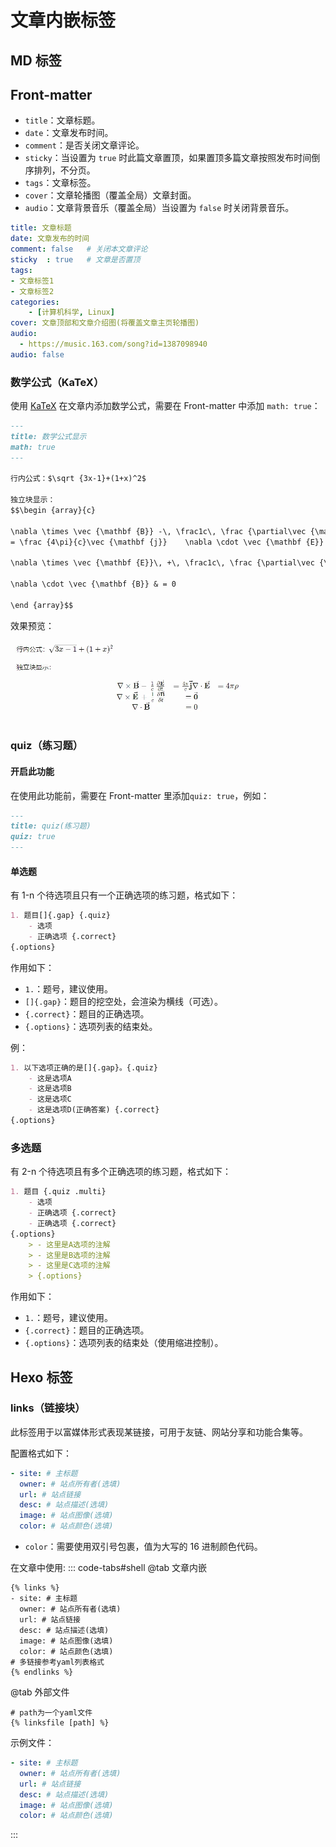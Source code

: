 # 文章内嵌标签

## MD 标签

## Front-matter

- `title`：文章标题。
- `date`：文章发布时间。
- `comment`：是否关闭文章评论。
- `sticky`：当设置为 `true` 时此篇文章置顶，如果置顶多篇文章按照发布时间倒序排列，不分页。
- `tags`：文章标签。
- `cover`：文章轮播图（覆盖全局）文章封面。
- `audio`：文章背景音乐（覆盖全局）当设置为 `false` 时关闭背景音乐。

```yaml
title: 文章标题
date: 文章发布的时间
comment: false   # 关闭本文章评论
sticky  : true   # 文章是否置顶
tags:
- 文章标签1
- 文章标签2
categories:
    - [计算机科学, Linux]
cover: 文章顶部和文章介绍图(将覆盖文章主页轮播图)
audio:
  - https://music.163.com/song?id=1387098940
audio: false
```

### 数学公式（KaTeX）

使用 [KaTeX](https://katex.org/) 在文章内添加数学公式，需要在 Front-matter 中添加 `math: true`：

```markdown
---
title: 数学公式显示
math: true
---

行内公式：$\sqrt {3x-1}+(1+x)^2$

独立块显示：
$$\begin {array}{c}

\nabla \times \vec {\mathbf {B}} -\, \frac1c\, \frac {\partial\vec {\mathbf {E}}}{\partial t} &
= \frac {4\pi}{c}\vec {\mathbf {j}}    \nabla \cdot \vec {\mathbf {E}} & = 4 \pi \rho \\

\nabla \times \vec {\mathbf {E}}\, +\, \frac1c\, \frac {\partial\vec {\mathbf {B}}}{\partial t} & = \vec {\mathbf {0}} \\

\nabla \cdot \vec {\mathbf {B}} & = 0

\end {array}$$
```

效果预览：

![公式渲染图](img.webp)

### quiz（练习题）

#### 开启此功能

在使用此功能前，需要在 Front-matter 里添加`quiz: true`，例如：

```markdown
---
title: quiz(练习题)
quiz: true
---
```

#### 单选题

有 1-n 个待选项且只有一个正确选项的练习题，格式如下：

```markdown
1. 题目[]{.gap} {.quiz}
    - 选项
    - 正确选项 {.correct}
{.options}
```

作用如下：

- `1.`：题号，建议使用。
- `[]{.gap}`：题目的挖空处，会渲染为横线（可选）。
- `{.correct}`：题目的正确选项。
- `{.options}`：选项列表的结束处。

例：

```markdown
1. 以下选项正确的是[]{.gap}。{.quiz}
    - 这是选项A
    - 这是选项B
    - 这是选项C
    - 这是选项D(正确答案) {.correct}
{.options}
```

### 多选题

有 2-n 个待选项且有多个正确选项的练习题，格式如下：

```markdown
1. 题目 {.quiz .multi}
    - 选项
    - 正确选项 {.correct}
    - 正确选项 {.correct}
{.options}
    > - 这里是A选项的注解
    > - 这里是B选项的注解
    > - 这里是C选项的注解
    > {.options}
```

作用如下：

- `1.`：题号，建议使用。
- `{.correct}`：题目的正确选项。
- `{.options}`：选项列表的结束处（使用缩进控制）。

## Hexo 标签

### links（链接块）

此标签用于以富媒体形式表现某链接，可用于友链、网站分享和功能合集等。

配置格式如下：

```yaml
- site: # 主标题
  owner: # 站点所有者(选填)
  url: # 站点链接
  desc: # 站点描述(选填)
  image: # 站点图像(选填)
  color: # 站点颜色(选填)
```

- `color`：需要使用双引号包裹，值为大写的 16 进制颜色代码。

在文章中使用:
::: code-tabs#shell
@tab 文章内嵌

```text
{% links %}
- site: # 主标题
  owner: # 站点所有者(选填)
  url: # 站点链接
  desc: # 站点描述(选填)
  image: # 站点图像(选填)
  color: # 站点颜色(选填)
# 多链接参考yaml列表格式
{% endlinks %}
```

@tab 外部文件

```text
# path为一个yaml文件
{% linksfile [path] %}
```

示例文件：

```yaml
- site: # 主标题
  owner: # 站点所有者(选填)
  url: # 站点链接
  desc: # 站点描述(选填)
  image: # 站点图像(选填)
  color: # 站点颜色(选填)
```

:::

